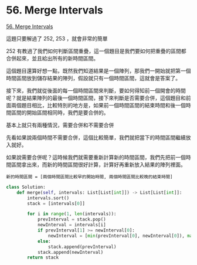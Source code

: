 # 56. Merge Intervals

[56. Merge Intervals](https://leetcode.com/problems/merge-intervals/)

這題只要解過了 252, 253 ，就會非常的簡單

252 有教過了我們如何判斷區間重疊，這一個題目是我們要如何把重疊的區間都合併起來，並且給出所有的新時間區間。

這個題目還算好想一點，既然我們知道結果是一個陣列，那我們一開始就把第一個時間區間放到儲存結果的陣列，假設就只有一個時間區間，這就會是答案了。

接下來，我們就從後面的每一個時間區間來判斷，要如何得知前一個開會的時間呢？就是結果陣列的最後一個時間區間，接下來判斷是否需要合併，這個題目和前面兩個題目相比，比較特別的地方是，如果前一個時間區間的結束時間和後一個時間區間的開始區間相同時，我們是要合併的。

基本上就只有兩種情況，需要合併和不需要合併

先看如果說兩個時間不需要合併，這個比較簡單，我們就把當下的時間區間繼續放入就好。

如果說需要合併呢？這時候我們就需要重新計算新的時間區間，我們先把前一個時間區間拿出來，而新的時間區間很好計算，計算好再重新放入結果的陣列裡面。

```text
新的時間區間 = [兩個時間區間比較早的開始時間, 兩個時間區間比較晚的結束時間]
```

```python
class Solution:
    def merge(self, intervals: List[List[int]]) -> List[List[int]]:
        intervals.sort()
        stack = [intervals[0]]

        for i in range(1, len(intervals)):
            prevInterval = stack.pop()
            newInterval = intervals[i]
            if prevInterval[1] >= newInterval[0]:
                newInterval = [min(prevInterval[0], newInterval[0]), max(prevInterval[1], newInterval[1])]
            else:
                stack.append(prevInterval)
            stack.append(newInterval)
        return stack
```

